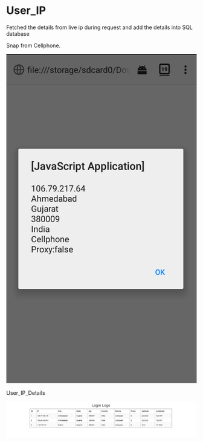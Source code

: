 # User_IP
Fetched the details from live ip during request and add the details into SQL database

Snap from Cellphone.

![Snap from Cellphone](https://github.com/Kashyap-Nirmal/Practice_Modules/blob/master/PHP/User_IP/Snap%20from%20cellphone.png)

User_IP_Details

![User_IP_Details](https://github.com/Kashyap-Nirmal/Practice_Modules/blob/master/PHP/User_IP/User_IP_Details.png)

